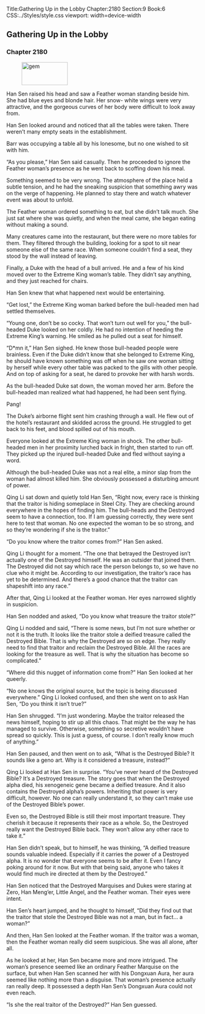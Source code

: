 Title:Gathering Up in the Lobby 
Chapter:2180 
Section:9 
Book:6 
CSS:../Styles/style.css 
viewport: width=device-width
  
## Gathering Up in the Lobby
### Chapter 2180 
<figure>
	<img src="../Images/gem.gif" alt="gem" id="gem" width="120" height="60" />
</figure>
  

  
  Han Sen raised his head and saw a Feather woman standing beside him. She had blue eyes and blonde hair. Her snow- white wings were very attractive, and the gorgeous curves of her body were difficult to look away from.

Han Sen looked around and noticed that all the tables were taken. There weren’t many empty seats in the establishment.

Barr was occupying a table all by his lonesome, but no one wished to sit with him.

“As you please,” Han Sen said casually. Then he proceeded to ignore the Feather woman’s presence as he went back to scoffing down his meal.

Something seemed to be very wrong. The atmosphere of the place held a subtle tension, and he had the sneaking suspicion that something awry was on the verge of happening. He planned to stay there and watch whatever event was about to unfold.

The Feather woman ordered something to eat, but she didn’t talk much. She just sat where she was quietly, and when the meal came, she began eating without making a sound.

Many creatures came into the restaurant, but there were no more tables for them. They filtered through the building, looking for a spot to sit near someone else of the same race. When someone couldn’t find a seat, they stood by the wall instead of leaving.

Finally, a Duke with the head of a bull arrived. He and a few of his kind moved over to the Extreme King woman’s table. They didn’t say anything, and they just reached for chairs.

Han Sen knew that what happened next would be entertaining.

“Get lost,” the Extreme King woman barked before the bull-headed men had settled themselves.

“Young one, don’t be so cocky. That won’t turn out well for you,” the bull-headed Duke looked on her coldly. He had no intention of heeding the Extreme King’s warning. He smiled as he pulled out a seat for himself.

“D*mn it,” Han Sen sighed. He knew those bull-headed people were brainless. Even if the Duke didn’t know that she belonged to Extreme King, he should have known something was off when he saw one woman sitting by herself while every other table was packed to the gills with other people. And on top of asking for a seat, he dared to provoke her with harsh words.

As the bull-headed Duke sat down, the woman moved her arm. Before the bull-headed man realized what had happened, he had been sent flying.

Pang!

The Duke’s airborne flight sent him crashing through a wall. He flew out of the hotel’s restaurant and skidded across the ground. He struggled to get back to his feet, and blood spilled out of his mouth.

Everyone looked at the Extreme King woman in shock. The other bull-headed men in her proximity lurched back in fright, then started to run off. They picked up the injured bull-headed Duke and fled without saying a word.

Although the bull-headed Duke was not a real elite, a minor slap from the woman had almost killed him. She obviously possessed a disturbing amount of power.

Qing Li sat down and quietly told Han Sen, “Right now, every race is thinking that the traitor is hiding someplace in Steel City. They are checking around everywhere in the hopes of finding him. The bull-heads and the Destroyed seem to have a connection, too. If I am guessing correctly, they were sent here to test that woman. No one expected the woman to be so strong, and so they’re wondering if she is the traitor.”

“Do you know where the traitor comes from?” Han Sen asked.

Qing Li thought for a moment. “The one that betrayed the Destroyed isn’t actually one of the Destroyed himself. He was an outsider that joined them. The Destroyed did not say which race the person belongs to, so we have no clue who it might be. According to our investigation, the traitor’s race has yet to be determined. And there’s a good chance that the traitor can shapeshift into any race.”

After that, Qing Li looked at the Feather woman. Her eyes narrowed slightly in suspicion.

Han Sen nodded and asked, “Do you know what treasure the traitor stole?”

Qing Li nodded and said, “There is some news, but I’m not sure whether or not it is the truth. It looks like the traitor stole a deified treasure called the Destroyed Bible. That is why the Destroyed are so on edge. They really need to find that traitor and reclaim the Destroyed Bible. All the races are looking for the treasure as well. That is why the situation has become so complicated.”

“Where did this nugget of information come from?” Han Sen looked at her queerly.

“No one knows the original source, but the topic is being discussed everywhere.” Qing Li looked confused, and then she went on to ask Han Sen, “Do you think it isn’t true?”

Han Sen shrugged. “I’m just wondering. Maybe the traitor released the news himself, hoping to stir up all this chaos. That might be the way he has managed to survive. Otherwise, something so secretive wouldn’t have spread so quickly. This is just a guess, of course. I don’t really know much of anything.”

Han Sen paused, and then went on to ask, “What is the Destroyed Bible? It sounds like a geno art. Why is it considered a treasure, instead?”

Qing Li looked at Han Sen in surprise. “You’ve never heard of the Destroyed Bible? It’s a Destroyed treasure. The story goes that when the Destroyed alpha died, his xenogeneic gene became a deified treasure. And it also contains the Destroyed alpha’s powers. Inheriting that power is very difficult, however. No one can really understand it, so they can’t make use of the Destroyed Bible’s power.

Even so, the Destroyed Bible is still their most important treasure. They cherish it because it represents their race as a whole. So, the Destroyed really want the Destroyed Bible back. They won’t allow any other race to take it.”

Han Sen didn’t speak, but to himself, he was thinking, “A deified treasure sounds valuable indeed. Especially if it carries the power of a Destroyed alpha. It is no wonder that everyone seems to be after it. Even I fancy poking around for it now. But with that being said, anyone who takes it would find much ire directed at them by the Destroyed.”

Han Sen noticed that the Destroyed Marquises and Dukes were staring at Zero, Han Meng’er, Little Angel, and the Feather woman. Their eyes were intent.

Han Sen’s heart jumped, and he thought to himself, “Did they find out that the traitor that stole the Destroyed Bible was not a man, but in fact… a woman?”

And then, Han Sen looked at the Feather woman. If the traitor was a woman, then the Feather woman really did seem suspicious. She was all alone, after all.

As he looked at her, Han Sen became more and more intrigued. The woman’s presence seemed like an ordinary Feather Marquise on the surface, but when Han Sen scanned her with his Dongxuan Aura, her aura seemed like nothing more than a disguise. That woman’s presence actually ran really deep. It possessed a depth Han Sen’s Dongxuan Aura could not even reach.

“Is she the real traitor of the Destroyed?” Han Sen guessed.
